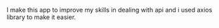 I make this app to improve my skills in dealing with api and i used axios library to make it easier.
